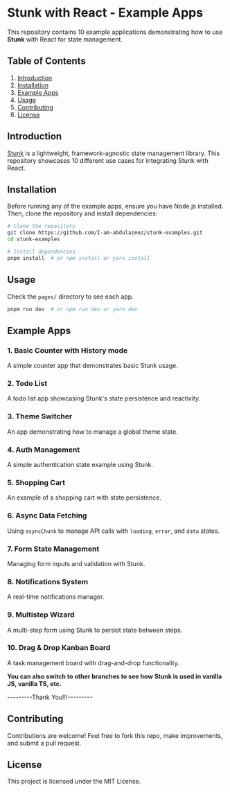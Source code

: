 # Stunk with React - Example Apps

This repository contains 10 example applications demonstrating how to use **Stunk** with React for state management.

## Table of Contents

1. [Introduction](#introduction)
2. [Installation](#installation)
3. [Example Apps](#example-apps)
4. [Usage](#usage)
5. [Contributing](#contributing)
6. [License](#license)

## Introduction

[Stunk](https://github.com/I-am-abdulazeez/stunk) is a lightweight, framework-agnostic state management library. This repository showcases 10 different use cases for integrating Stunk with React.

## Installation

Before running any of the example apps, ensure you have Node.js installed. Then, clone the repository and install dependencies:

```sh
# Clone the repository
git clone https://github.com/I-am-abdulazeez/stunk-examples.git
cd stunk-examples

# Install dependencies
pnpm install  # or npm install or yarn install
```

## Usage

Check the `pages/` directory to see each app.

```sh
pnpm run dev  # or npm run dev or yarn dev
```

## Example Apps

### 1. **Basic Counter with History mode**

A simple counter app that demonstrates basic Stunk usage.

### 2. **Todo List**

A todo list app showcasing Stunk's state persistence and reactivity.

### 3. **Theme Switcher**

An app demonstrating how to manage a global theme state.

### 4. **Auth Management**

A simple authentication state example using Stunk.

### 5. **Shopping Cart**

An example of a shopping cart with state persistence.

### 6. **Async Data Fetching**

Using `asyncChunk` to manage API calls with `loading`, `error`, and `data` states.

### 7. **Form State Management**

Managing form inputs and validation with Stunk.

### 8. **Notifications System**

A real-time notifications manager.

### 9. **Multistep Wizard**

A multi-step form using Stunk to persist state between steps.

### 10. **Drag & Drop Kanban Board**

A task management board with drag-and-drop functionality.

**You can also switch to other branches to see how Stunk is used in vanilla JS, vanilla TS, etc.**

---------Thank You!!!---------

## Contributing

Contributions are welcome! Feel free to fork this repo, make improvements, and submit a pull request.

## License

This project is licensed under the MIT License.
